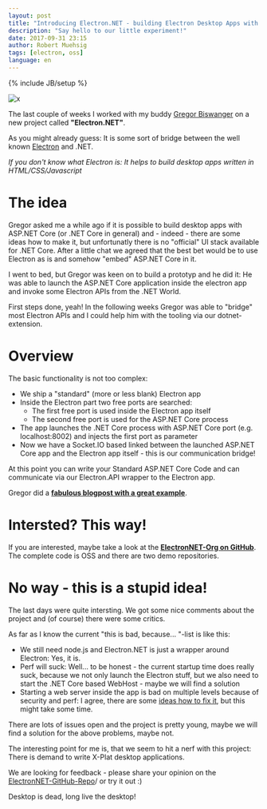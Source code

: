 ```yaml
---
layout: post
title: "Introducing Electron.NET - building Electron Desktop Apps with ASP.NET Core"
description: "Say hello to our little experiment!"
date: 2017-09-31 23:15
author: Robert Muehsig
tags: [electron, oss]
language: en
---
```

{% include JB/setup %}


![x]({{BASE_PATH}}/assets/md-images/2017-10-31/electron.net-logo.png "Electron.NET")

The last couple of weeks I worked with my buddy [Gregor Biswanger](http://www.cross-platform-blog.com/) on a new project called __"Electron.NET"__. 

As you might already guess: It is some sort of bridge between the well known [Electron](https://electron.atom.io/) and .NET.

*If you don't know what Electron is: It helps to build desktop apps written in HTML/CSS/Javascript*

# The idea 

Gregor asked me a while ago if it is possible to build desktop apps with ASP.NET Core (or .NET Core in general) and - indeed - there are some ideas how to make it, but unfortunatly there is no "official" UI stack available for .NET Core. 
After a little chat we agreed that the best bet would be to use Electron as is and somehow "embed" ASP.NET Core in it.

I went to bed, but Gregor was keen on to build a prototyp and he did it: He was able to launch the ASP.NET Core application inside the electron app and invoke some Electron APIs from the .NET World. 

First steps done, yeah! In the following weeks Gregor was able to "bridge" most Electron APIs and I could help him with the tooling via our dotnet-extension.

# Overview

The basic functionality is not too complex: 

* We ship a "standard" (more or less blank) Electron app
* Inside the Electron part two free ports are searched:
  * The first free port is used inside the Electron app itself
  * The second free port is used for the ASP.NET Core process
* The app launches the .NET Core process with ASP.NET Core port (e.g. localhost:8002) and injects the first port as parameter
* Now we have a Socket.IO based linked between the launched ASP.NET Core app and the Electron app itself - this is our communication bridge!

At this point you can write your Standard ASP.NET Core Code and can communicate via our Electron.API wrapper to the Electron app. 

Gregor did a __[fabulous blogpost with a great example](http://www.cross-platform-blog.com/electron.net/electron.net-musicplayer-app-with-asp.net-core)__.

# Intersted? This way!

If you are interested, maybe take a look at the __[ElectronNET-Org on GitHub](https://github.com/ElectronNET)__. The complete code is OSS and there are two demo repositories.

# No way - this is a stupid idea!

The last days were quite intersting. We got some nice comments about the project and (of course) there were some critics.

As far as I know the current "this is bad, because... "-list is like this:

* We still need node.js and Electron.NET is just a wrapper around Electron: Yes, it is. 
* Perf will suck: Well... to be honest - the current startup time does really suck, because we not only launch the Electron stuff, but we also need to start the .NET Core based WebHost - maybe we will find a solution
* Starting a web server inside the app is bad on multiple levels because of security and perf: I agree, there are some [ideas how to fix it](https://github.com/ElectronNET/Electron.NET/issues/22), but this might take some time.

There are lots of issues open and the project is pretty young, maybe we will find a solution for the above problems, maybe not. 

The interesting point for me is, that we seem to hit a nerf with this project: There is demand to write X-Plat desktop applications.

We are looking for feedback - please share your opinion on the [ElectronNET-GitHub-Repo](https://github.com/ElectronNET/Electron.NET)/ or try it out :) 

Desktop is dead, long live the desktop!


 